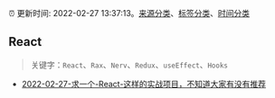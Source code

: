 :alarm_clock: 更新时间: 2022-02-27 13:37:13。[来源分类](../README.md)、[标签分类](../TAGS.md)、[时间分类](../TIMELINE.md)

## React


> 关键字：`React`、`Rax`、`Nerv`、`Redux`、`useEffect`、`Hooks`



- [2022-02-27-求一个-React-这样的实战项目，不知道大家有没有推荐](https://www.v2ex.com/t/836734) 